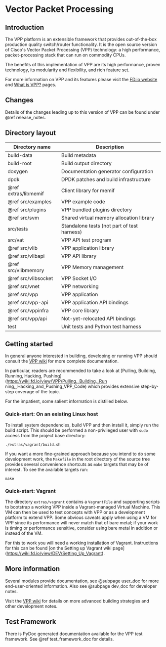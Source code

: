 Vector Packet Processing
========================

## Introduction

The VPP platform is an extensible framework that provides out-of-the-box
production quality switch/router functionality. It is the open source version
of Cisco's Vector Packet Processing (VPP) technology: a high performance,
packet-processing stack that can run on commodity CPUs.

The benefits of this implementation of VPP are its high performance, proven
technology, its modularity and flexibility, and rich feature set.

For more information on VPP and its features please visit the
[FD.io website](http://fd.io/) and
[What is VPP?](https://wiki.fd.io/view/VPP/What_is_VPP%3F) pages.


## Changes

Details of the changes leading up to this version of VPP can be found under
@ref release_notes.


## Directory layout

Directory name         | Description
---------------------- | -------------------------------------------
     build-data        | Build metadata
     build-root        | Build output directory
     doxygen           | Documentation generator configuration
     dpdk              | DPDK patches and build infrastructure
@ref extras/libmemif   | Client library for memif
@ref src/examples      | VPP example code
@ref src/plugins       | VPP bundled plugins directory
@ref src/svm           | Shared virtual memory allocation library
     src/tests         | Standalone tests (not part of test harness)
     src/vat           | VPP API test program
@ref src/vlib          | VPP application library
@ref src/vlibapi       | VPP API library
@ref src/vlibmemory    | VPP Memory management
@ref src/vlibsocket    | VPP Socket I/O
@ref src/vnet          | VPP networking
@ref src/vpp           | VPP application
@ref src/vpp-api       | VPP application API bindings
@ref src/vppinfra      | VPP core library
@ref src/vpp/api       | Not-yet-relocated API bindings
     test              | Unit tests and Python test harness

## Getting started

In general anyone interested in building, developing or running VPP should
consult the [VPP wiki](https://wiki.fd.io/view/VPP) for more complete
documentation.

In particular, readers are recommended to take a look at [Pulling, Building,
Running, Hacking, Pushing](https://wiki.fd.io/view/VPP/Pulling,_Building,_Run
ning,_Hacking_and_Pushing_VPP_Code) which provides extensive step-by-step
coverage of the topic.

For the impatient, some salient information is distilled below.


### Quick-start: On an existing Linux host

To install system dependencies, build VPP and then install it, simply run the
build script. This should be performed a non-privileged user with `sudo`
access from the project base directory:

    ./extras/vagrant/build.sh

If you want a more fine-grained approach because you intend to do some
development work, the `Makefile` in the root directory of the source tree
provides several convenience shortcuts as `make` targets that may be of
interest. To see the available targets run:

    make


### Quick-start: Vagrant

The directory `extras/vagrant` contains a `VagrantFile` and supporting
scripts to bootstrap a working VPP inside a Vagrant-managed Virtual Machine.
This VM can then be used to test concepts with VPP or as a development
platform to extend VPP. Some obvious caveats apply when using a VM for VPP
since its performance will never match that of bare metal; if your work is
timing or performance sensitive, consider using bare metal in addition or
instead of the VM.

For this to work you will need a working installation of Vagrant. Instructions
for this can be found [on the Setting up Vagrant wiki page]
(https://wiki.fd.io/view/DEV/Setting_Up_Vagrant).


## More information

Several modules provide documentation, see @subpage user_doc for more
end-user-oriented information. Also see @subpage dev_doc for developer notes.

Visit the [VPP wiki](https://wiki.fd.io/view/VPP) for details on more
advanced building strategies and other development notes.


## Test Framework

There is PyDoc generated documentation available for the VPP test framework.
See @ref test_framework_doc for details.
